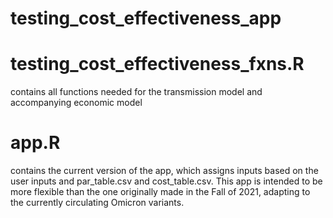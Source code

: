 # testing_cost_effectiveness_app

# testing_cost_effectiveness_fxns.R 
contains all functions needed for the transmission model and accompanying economic model

# app.R 
contains the current version of the app, which assigns inputs based on the user inputs and par_table.csv and cost_table.csv. This app is intended to be more flexible than the one originally made in the Fall of 2021, adapting to the currently circulating Omicron variants.
